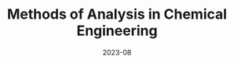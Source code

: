 ---
title: "Methods of Analysis in Chemical Engineering"
collection: teaching
type: "Undergraduate course"
permalink: /teaching/2023_fall_Methods_of_analysis
venue: "Lehigh University, Chemical & Biomolecular Eng."
date: 2023-08
location: "Bethlehem, PA"
---